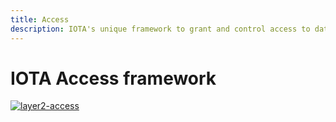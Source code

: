 ```yaml
---
title: Access
description: IOTA's unique framework to grant and control access to data and objects.
---
```



# IOTA Access framework

[![layer2-access](/img/learn/layer2-access.png)](/img/learn/layer2-access.png)


